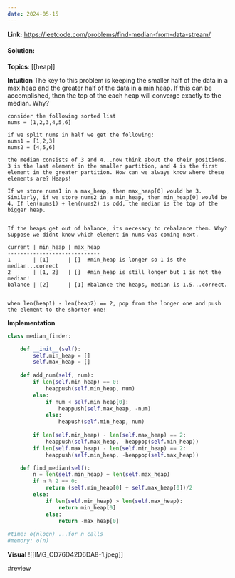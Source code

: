 ```yaml
---
date: 2024-05-15
---
```

**Link:** https://leetcode.com/problems/find-median-from-data-stream/
#### Solution:

**Topics**: [[heap]]

**Intuition**
The key to this problem is keeping the smaller half of the data in a max heap and the greater half of the data in a min heap. If this can be accomplished, then the top of the each heap will converge exactly to the median. Why?

```
consider the following sorted list
nums = [1,2,3,4,5,6]

if we split nums in half we get the following:
nums1 = [1,2,3]
nums2 = [4,5,6]

the median consists of 3 and 4...now think about the their positions. 3 is the last element in the smaller partition, and 4 is the first element in the greater partition. How can we always know where these elements are? Heaps!

If we store nums1 in a max_heap, then max_heap[0] would be 3. Similarly, if we store nums2 in a min_heap, then min_heap[0] would be 4. If len(nums1) + len(nums2) is odd, the median is the top of the bigger heap. 


If the heaps get out of balance, its necesary to rebalance them. Why?
Suppose we didnt know which element in nums was coming next.

current | min_heap | max_heap
-----------------------------
1       | [1]      | []  #min_heap is longer so 1 is the median...correct
2       | [1, 2]   | []  #min_heap is still longer but 1 is not the median!
balance | [2]	   | [1] #balance the heaps, median is 1.5...correct.


when len(heap1) - len(heap2) == 2, pop from the longer one and push the element to the shorter one!
```

**Implementation**
```python
class median_finder:

	def __init__(self):
		self.min_heap = []
		self.max_heap = []
		
	def add_num(self, num):
		if len(self.min_heap) == 0:
			heappush(self.min_heap, num)
		else:
			if num < self.min_heap[0]:
				heappush(self.max_heap, -num)
			else:
				heapush(self.min_heap, num)
				
		if len(self.min_heap) - len(self.max_heap) == 2:
			heappush(self.max_heap, -heappop(self.min_heap))
		if len(self.max_heap) - len(self.min_heap) == 2:
			heappush(self.min_heap, -heappop(self.max_heap))

	def find_median(self):
		n = len(self.min_heap) + len(self.max_heap)
		if n % 2 == 0:
			return (self.min_heap[0] + self.max_heap[0])/2
		else:
			if len(self.min_heap) > len(self.max_heap):
				return min_heap[0]
			else:
				return -max_heap[0]
				
#time: o(nlogn) ...for n calls 
#memory: o(n)
```

**Visual** 
![[IMG_CD76D42D6DA8-1.jpeg]]

#review 


